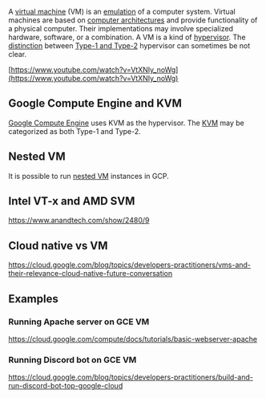 A [virtual machine](https://en.wikipedia.org/wiki/Virtual_machine) (VM) is an [emulation](https://en.wikipedia.org/wiki/Emulator) of a computer system. Virtual machines are based on [computer architectures](https://en.wikipedia.org/wiki/Computer_architectures) and provide functionality of a physical computer. Their implementations may involve specialized hardware, software, or a combination. A VM is a kind of [hypervisor](hypervisor). The [distinction](https://en.wikipedia.org/wiki/Hypervisor#Classification) between [Type-1 and Type-2](https://medium.com/teamresellerclub/type-1-and-type-2-hypervisors-what-makes-them-different-6a1755d6ae2c) hypervisor can sometimes be not clear. 
 
[https://www.youtube.com/watch?v=VtXNIy_noWg](https://www.youtube.com/watch?v=VtXNIy_noWg)


## Google Compute Engine and KVM

[Google Compute Engine](Compute) uses KVM as the hypervisor.
The [KVM](https://en.wikipedia.org/wiki/Kernel-based_Virtual_Machine) may be categorized as both Type-1 and Type-2.



## Nested VM

It is possible to run [nested VM](https://cloud.google.com/compute/docs/instances/enable-nested-virtualization-vm-instances) instances in GCP.



## Intel VT-x and AMD SVM


https://www.anandtech.com/show/2480/9

## Cloud native vs VM

https://cloud.google.com/blog/topics/developers-practitioners/vms-and-their-relevance-cloud-native-future-conversation


## Examples

### Running Apache server on GCE VM

https://cloud.google.com/compute/docs/tutorials/basic-webserver-apache

### Running Discord bot on GCE VM

https://cloud.google.com/blog/topics/developers-practitioners/build-and-run-discord-bot-top-google-cloud
